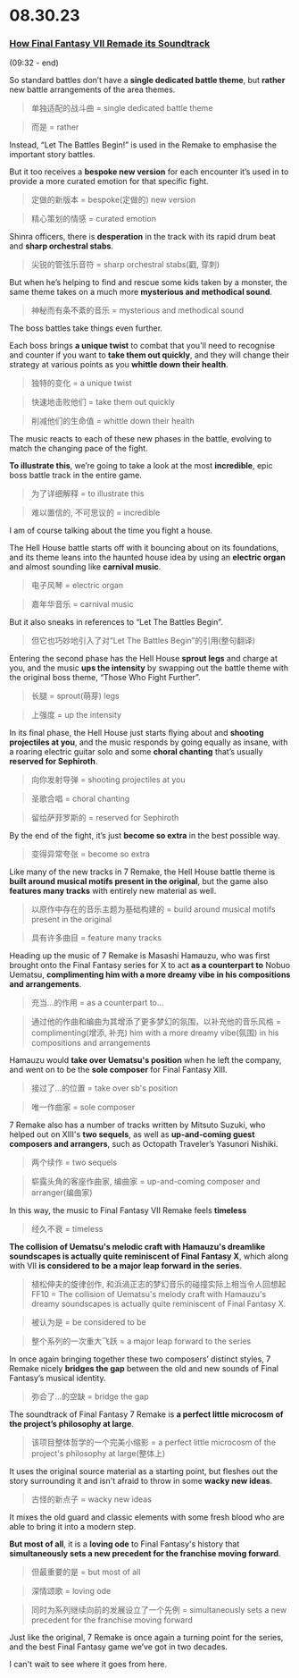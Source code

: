 # 08.30.23
### [How Final Fantasy VII Remade its Soundtrack](https://www.youtube.com/watch?v=59c3xz76M80)
(09:32 - end)

So standard battles don’t have a **single dedicated battle theme**, but **rather** new battle arrangements of the area themes.
>单独适配的战斗曲 = single dedicated battle theme

>而是 = rather

Instead, “Let The Battles Begin!” is used in the Remake to emphasise the important story battles.

But it too receives a **bespoke new version** for each encounter it’s used in to provide a more curated emotion for that specific fight.
>定做的新版本 = bespoke(定做的) new version

>精心策划的情感 = curated emotion

Shinra officers, there is **desperation** in the track with its rapid drum beat and **sharp orchestral stabs**.
>尖锐的管弦乐音符 = sharp orchestral stabs(戳, 穿刺)

But when he’s helping to find and rescue some kids taken by a monster, the same theme takes on a much more **mysterious and methodical sound**.
>神秘而有条不紊的音乐 = mysterious and methodical sound

The boss battles take things even further.

Each boss brings **a unique twist** to combat that you'll need to recognise and counter if you want to **take them out quickly**, and they will change their strategy at various points as you **whittle down their health**.
>独特的变化 = a unique twist

>快速地击败他们 = take them out quickly

>削减他们的生命值 = whittle down their health

The music reacts to each of these new phases in the battle, evolving to match the changing pace of the fight.

**To illustrate this**, we’re going to take a look at the most **incredible**, epic boss battle track in the entire game.
>为了详细解释 = to illustrate this

>难以置信的, 不可思议的 = incredible

I am of course talking about the time you fight a house.

The Hell House battle starts off with it bouncing about on its foundations, and its theme leans into the haunted house idea by using an **electric organ** and almost sounding like **carnival music**.
>电子风琴 = electric organ

>嘉年华音乐 = carnival music

But it also sneaks in references to “Let The Battles Begin”.

>但它也巧妙地引入了对“Let The Battles Begin”的引用(整句翻译) 

Entering the second phase has the Hell House **sprout legs** and charge at you, and the music **ups the intensity** by swapping out the battle theme with the original boss theme, “Those Who Fight Further”.
>长腿 = sprout(萌芽) legs

>上强度 = up the intensity

In its final phase, the Hell House just starts flying about and **shooting projectiles at you**, and the music responds by going equally as insane, with a roaring electric guitar solo and some **choral chanting** that’s usually **reserved for Sephiroth**.
>向你发射导弹 = shooting projectiles at you

>圣歌合唱 = choral chanting

>留给萨菲罗斯的 = reserved for Sephiroth

By the end of the fight, it’s just **become so extra** in the best possible way.
>变得异常夸张 = become so extra

Like many of the new tracks in 7 Remake, the Hell House battle theme is **built around musical motifs present in the original**, but the game also **features many tracks** with entirely new material as well.
>以原作中存在的音乐主题为基础构建的 = build around musical motifs present in the original

>具有许多曲目 = feature many tracks

Heading up the music of 7 Remake is Masashi Hamauzu, who was first brought onto the Final Fantasy series for X to act **as a counterpart to** Nobuo Uematsu, **complimenting him with a more dreamy vibe in his compositions and arrangements**.
>充当...的作用 = as a counterpart to...

>通过他的作曲和编曲为其增添了更多梦幻的氛围，以补充他的音乐风格 = complimenting(增添, 补充) him with a more dreamy vibe(氛围) in his compositions and arrangements

Hamauzu would **take over Uematsu's position** when he left the company, and went on to be the **sole composer** for Final Fantasy XIII.
>接过了...的位置 = take over sb's position

>唯一作曲家 = sole composer

7 Remake also has a number of tracks written by Mitsuto Suzuki, who helped out on XIII's **two sequels**, as well as **up-and-coming guest composers and arrangers**, such as Octopath Traveler’s Yasunori Nishiki.
>两个续作 = two sequels

>崭露头角的客座作曲家, 编曲家 = up-and-coming composer and arranger(编曲家)

In this way, the music to Final Fantasy VII Remake feels **timeless**
>经久不衰 = timeless

**The collision of Uematsu's melodic craft with Hamauzu's dreamlike soundscapes is actually quite reminiscent of Final Fantasy X**, which along with VII **is considered to be** **a major leap forward in the series**.
>植松伸夫的旋律创作, 和浜渦正志的梦幻音乐的碰撞实际上相当令人回想起FF10 = The collision of Uematsu's melody craft with Hamauzu's dreamy soundscapes is actually quite reminiscent of Final Fantasy X.

>被认为是 = be considered to be

>整个系列的一次重大飞跃 = a major leap forward to the series

In once again bringing together these two composers’ distinct styles, 7 Remake nicely **bridges the gap** between the old and new sounds of Final Fantasy’s musical identity.
>弥合了...的空缺 = bridge the gap

The soundtrack of Final Fantasy 7 Remake is **a perfect little microcosm of the project’s philosophy at large**.
>该项目整体哲学的一个完美小缩影 = a perfect little microcosm of the project's philosophy at large(整体上)

It uses the original source material as a starting point, but fleshes out the story surrounding it and isn't afraid to throw in some **wacky new ideas**.
>古怪的新点子 = wacky new ideas

It mixes the old guard and classic elements with some fresh blood who are able to bring it into a modern step.

**But most of all**, it is a **loving ode** to Final Fantasy's history that **simultaneously sets a new precedent for the franchise moving forward**.
>但最重要的是 = but most of all

>深情颂歌 = loving ode

>同时为系列继续向前的发展设立了一个先例 = simultaneously sets a new precedent for the franchise moving forward

Just like the original, 7 Remake is once again a turning point for the series, and the best Final Fantasy game we’ve got in two decades.

I can't wait to see where it goes from here.
